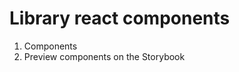 <h1>Library react components</h1>

<ol>
    <li>Components</li>
    <li>Preview components on the Storybook</li>
</ol>